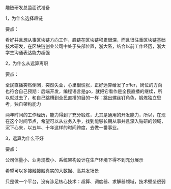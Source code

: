 趣链研发总监面试准备

1，为什么选择趣链

要点：

看好并且想从事区块链方向工作，趣链在区块链积累很深，而且很注重区块链基础技术研发，在区块链创业公司中处于头部位置，浙大系，结合以前工作经历，浙大学生沟通表达能力超强

2，为什么从远算离职

要点：

全民直播突然倒闭，突然失业，心里很慌张，正好远算给发了offer，岗位的方向也符合自己预期：后端开发，编程语言是go，就把它看作是全民直播的继续，所以就过去了，和自己跳槽到全民直播的目的一样：跳出螺丝钉角色，锻炼独立思考，独自架构能力

两年时间的工作经历，能力得到了充分锻炼，尤其是通用的开发能力，所以，在现在这个时间节点，希望可以从业务入手，找到能够长期从事并且深入钻研的领域，沉下心来，以五年、十年这样的时间跨度，去做一番事业。

3，远算为什么不好

要点：

公司体量小、业务规模小、系统架构设计在生产环境下得不到充分展示

希望可以多接触接触真实的大数据、高并发场景

只是做一个平台，没有涉足核心技术：超算、调度器、求解器领域，技术壁垒很弱